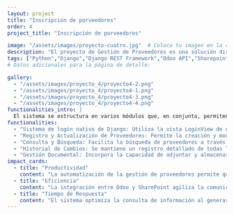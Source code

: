 ```yaml
---
layout: project
title: "Inscripción de porveedores"
order: 4
project_title: "Inscripción de porveedores"

image: "/assets/images/proyecto-cuatro.jpg"  # Coloca tu imagen en la carpeta assets/images
description: "El proyecto de Gestión de Proveedores es una solución diseñada para centralizar y organizar la información de los proveedores de la organización. Su objetivo principal es mejorar la administración de datos, garantizando la integridad y evitando la duplicación de registros que se observaba en el sistema anterior basado en formularios. Este nuevo enfoque permite llevar un historial de cada proveedor, facilitando el seguimiento y la trazabilidad de cualquier modificación o actualización en su información."
tags: ["Python","Django","Django REST Framework","Odoo API","Sharepoint API","HTML","CSS","JavaScript"]
# Datos adicionales para la página de detalle:

gallery:
  - "/assets/images/proyecto_4/proyecto4-2.png"
  - "/assets/images/proyecto_4/proyecto4-1.png" 
  - "/assets/images/proyecto_4/proyecto4-3.png"    
  - "/assets/images/proyecto_4/proyecto4-4.png"      
functionalities_intro: |
  El sistema se estructura en varios módulos que, en conjunto, permiten un manejo integral de la información de proveedores. A continuación se detalla cada uno de los aspectos clave del proyecto:
functionalities:
  - "Sistema de login nativo de Django: Utiliza la vista LoginView de django.contrib.auth para el inicio de sesión seguro."
  - "Registro y Actualización de Proveedores: Permite la creación y modificación de registros de proveedores de forma centralizada, incorporando mecanismos de validación que aseguran que la información ingresada sea única y correcta, evitando la duplicidad de registros y posibles errores en la identificación. Además, los datos se integran automáticamente con el ERP de Odoo, centralizando la información y facilitando la gestión eficiente de proveedores dentro de la organización."
  - "Consulta y Búsqueda: Facilita la búsqueda de proveedores a través de filtros y criterios, permitiendo a los usuarios encontrar rápidamente la información necesaria, ofreciendo una vista consolidada de todos los registros, lo que simplifica el seguimiento y la revisión de la información."
  - "Historial de Cambios: Se mantiene un registro detallado de todas las modificaciones realizadas en cada proveedor, Esta funcionalidad es crucial para rastrear la evolución de la información, detectar inconsistencias y analizar el proceso de actualización de datos a lo largo del tiempo,Esta funcionalidad es crucial para rastrear la evolución de la información, detectar inconsistencias y analizar el proceso de actualización de datos a lo largo del tiempo."
  - "Gestión Documental: Incorpora la capacidad de adjuntar y almacenar documentos relevantes relacionados con cada proveedor, asegurando que toda la documentación necesaria se encuentre centralizada, por medio de la integración con la API de SharePoint, garantizando que se organicen y gestionen en un entorno seguro y accesible. "
impact_cards:
  - title: "Productividad"
    content: "La automatización de la gestión de proveedores permite que la información se distribuya de forma centralizada: los datos generales se envían a Odoo y los documentos a SharePoint. En Odoo se genera automáticamente una URL que direcciona a la biblioteca documental con filtros predefinidos, lo que libera al equipo de tareas manuales. Esto no solo reduce la carga administrativa, sino que también mejora la coordinación entre áreas, permitiendo que los colaboradores se concentren en tareas estratégicas."
  - title: "Eficiencia"    
    content: "La integración entre Odoo y SharePoint agiliza la comunicación y el flujo de información. Al recibir datos estructurados en Odoo y contar con enlaces automáticos para acceder a los documentos filtrados, se optimizan procesos y se eliminan pasos intermedios. Esto asegura que tanto la información general como la documental estén disponibles de forma precisa y ordenada, minimizando errores y redundancias en la operación diaria."
  - title: "Tiempo de Respuesta"
    content: "El sistema optimiza la consulta de información al generar automáticamente enlaces en Odoo que direccionan a una biblioteca documental en SharePoint. Esta funcionalidad, junto con herramientas de búsqueda integradas y filtros predefinidos, permite acceder de forma rápida y sencilla a información estructurada y de alta calidad. Con estos mecanismos, se reduce la necesidad de contactar constantemente a los proveedores para verificar o solicitar datos, garantizando respuestas ágiles y precisas en la toma de decisiones."
---
```





